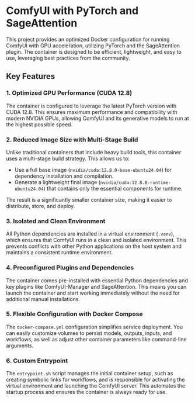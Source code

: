 # ComfyUI with PyTorch and SageAttention

This project provides an optimized Docker configuration for running ComfyUI with GPU acceleration, utilizing PyTorch and the SageAttention plugin. The container is designed to be efficient, lightweight, and easy to use, leveraging best practices from the community.

## Key Features

### 1. Optimized GPU Performance (CUDA 12.8)
The container is configured to leverage the latest PyTorch version with CUDA 12.8. This ensures maximum performance and compatibility with modern NVIDIA GPUs, allowing ComfyUI and its generative models to run at the highest possible speed.

### 2. Reduced Image Size with Multi-Stage Build
Unlike traditional containers that include heavy build tools, this container uses a multi-stage build strategy. This allows us to:
* Use a full base image (`nvidia/cuda:12.8.0-base-ubuntu24.04`) for dependency installation and compilation.
* Generate a lightweight final image (`nvidia/cuda:12.8.0-runtime-ubuntu24.04`) that contains only the essential components for runtime.

The result is a significantly smaller container size, making it easier to distribute, store, and deploy.

### 3. Isolated and Clean Environment
All Python dependencies are installed in a virtual environment (`.venv`), which ensures that ComfyUI runs in a clean and isolated environment. This prevents conflicts with other Python applications on the host system and maintains a consistent runtime environment.

### 4. Preconfigured Plugins and Dependencies
The container comes pre-installed with essential Python dependencies and key plugins like ComfyUI-Manager and SageAttention. This means you can launch the container and start working immediately without the need for additional manual installations.

### 5. Flexible Configuration with Docker Compose
The `docker-compose.yml` configuration simplifies service deployment. You can easily customize volumes to persist models, outputs, inputs, and workflows, as well as adjust other container parameters like command-line arguments.

### 6. Custom Entrypoint
The `entrypoint.sh` script manages the initial container setup, such as creating symbolic links for workflows, and is responsible for activating the virtual environment and launching the ComfyUI server. This automates the startup process and ensures the container is always ready for use.
